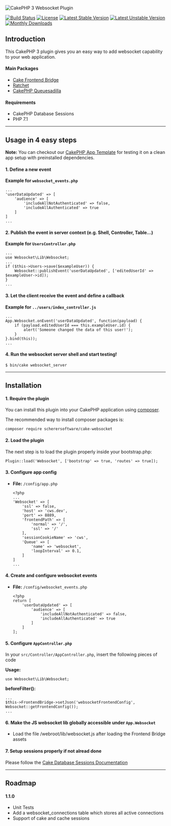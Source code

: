 ![CakePHP 3 Websocket  Plugin](https://raw.githubusercontent.com/scherersoftware/cake-websocket/master/websocket.png)

[![Build Status](https://travis-ci.org/scherersoftware/cake-websocket.svg?branch=master)](https://travis-ci.org/scherersoftware/cake-websocket)
[![License](https://poser.pugx.org/scherersoftware/cake-websocket/license)](https://packagist.org/packages/scherersoftware/cake-websocket)
[![Latest Stable Version](https://poser.pugx.org/scherersoftware/cake-websocket/v/stable)](https://packagist.org/packages/scherersoftware/cake-websocket)
[![Latest Unstable Version](https://poser.pugx.org/scherersoftware/cake-websocket/v/unstable)](https://packagist.org/packages/scherersoftware/cake-websocket)
[![Monthly Downloads](https://poser.pugx.org/scherersoftware/cake-websocket/d/monthly)](https://packagist.org/packages/scherersoftware/cake-websocket)

## Introduction

This CakePHP 3 plugin gives you an easy way to add websocket capability to your web application.

#### Main Packages

- [Cake Frontend Bridge](https://github.com/scherersoftware/cake-frontend-bridge)
- [Ratchet](https://github.com/ratchetphp/Ratchet)
- [CakePHP Queuesadilla](https://github.com/josegonzalez/cakephp-queuesadilla)

#### Requirements

- CakePHP Database Sessions
- PHP 7.1

---

## Usage in 4 easy steps

**Note:** You can checkout our [CakePHP App Template](https://github.com/scherersoftware/cake-app-template) for testing it on a clean app setup with preinstalled dependencies.

#### 1. Define a new event

**Example for `websocket_events.php`**

```
...
'userDataUpdated' => [
    'audience' => [
        'includeAllNotAuthenticated' => false,
        'includeAllAuthenticated' => true
    ]
]
...
```

#### 2. Publish the event in server context (e.g. Shell, Controller, Table...)

**Example for `UsersController.php`**

```
...
use Websocket\Lib\Websocket;
...
if ($this->Users->save($exampleUser)) {
    Websocket::publishEvent('userDataUpdated', ['editedUserId' => $exampleUser->id]);
}
...
```

#### 3. Let the client receive the event and define a callback

**Example for `../users/index_controller.js`**

```
...
App.Websocket.onEvent('userDataUpdated', function(payload) {
    if (payload.editedUserId === this.exampleUser.id) {
        alert('Someone changed the data of this user!');
    }
}.bind(this));
...
```

#### 4. Run the websocket server shell and start testing!

```
$ bin/cake websocket_server
```

---

## Installation

#### 1. Require the plugin

You can install this plugin into your CakePHP application using [composer](http://getcomposer.org).

The recommended way to install composer packages is:

```
composer require scherersoftware/cake-websocket
```

#### 2. Load the plugin

The next step is to load the plugin properly inside your bootstrap.php:

```
Plugin::load('Websocket', ['bootstrap' => true, 'routes' => true]);
```

#### 3. Configure app config

- **File:** `/config/app.php`

    ```
    <?php
    ...
    'Websocket' => [
        'ssl' => false,
        'host' => 'cws.dev',
        'port' => 8889,
        'frontendPath' => [
            'normal' => '/',
            'ssl' => '/'
        ],
        'sessionCookieName' => 'cws',
        'Queue' => [
            'name' => 'websocket',
            'loopInterval' => 0.1,
        ]
    ]
    ...
    ```

#### 4. Create and configure websocket events

- **File:** `/config/websocket_events.php`

    ```
    <?php
    return [
        'userDataUpdated' => [
            'audience' => [
                'includeAllNotAuthenticated' => false,
                'includeAllAuthenticated' => true
            ]
        ]
    ];
    ```

#### 5. Configure `AppController.php`

In your `src/Controller/AppController.php`, insert the following pieces of code


**Usage:**

```
use Websocket\Lib\Websocket;
```

**beforeFilter():**

```
...
$this->FrontendBridge->setJson('websocketFrontendConfig', Websocket::getFrontendConfig());
...
```


#### 6. Make the JS websocket lib globally accessible under `App.Websocket`

- Load the file /webroot/lib/websocket.js after loading the Frontend Bridge assets

#### 7. Setup sessions properly if not alread done

Please follow the [Cake Database Sessions Documentation](https://book.cakephp.org/3.0/en/development/sessions.html#database-sessions)

---

## Roadmap

#### 1.1.0
- Unit Tests
- Add a websocket_connections table which stores all active connections
- Support of cake and cache sessions
